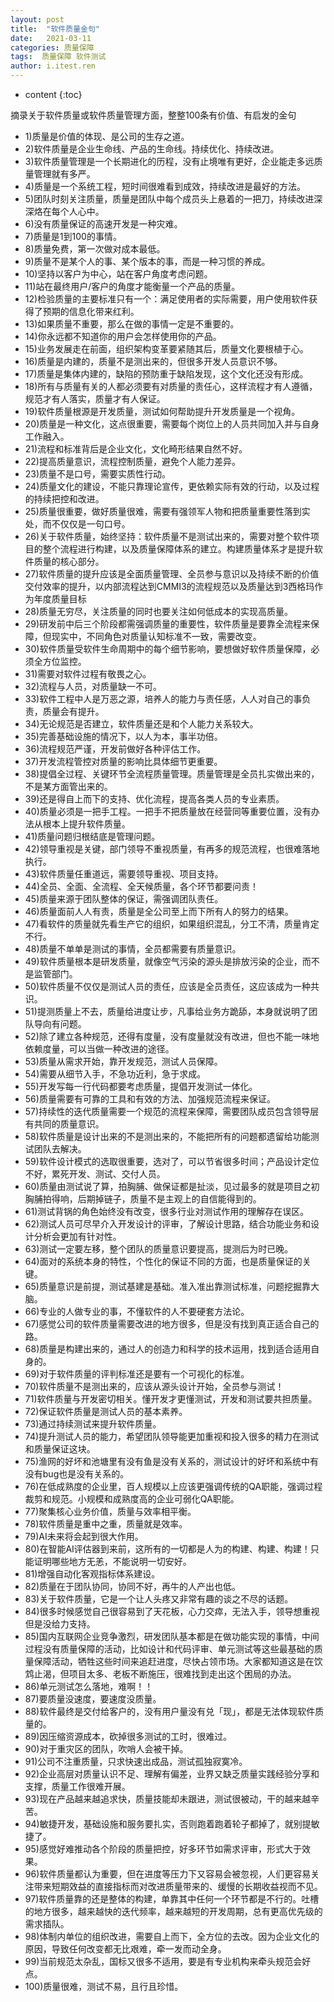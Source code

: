 ```yaml
---
layout: post
title:  "软件质量金句"
date:   2021-03-11 
categories: 质量保障
tags:  质量保障 软件测试
author: i.itest.ren
---
```


* content
{:toc}

摘录关于软件质量或软件质量管理方面，整整100条有价值、有启发的金句







- 1)质量是价值的体现、是公司的生存之道。
- 2)软件质量是企业生命线、产品的生命线。持续优化、持续改进。
- 3)软件质量管理是一个长期进化的历程，没有止境唯有更好，企业能走多远质量管理就有多严。
- 4)质量是一个系统工程，短时间很难看到成效，持续改进是最好的方法。
- 5)团队时刻关注质量，质量是团队中每个成员头上悬着的一把刀，持续改进深深烙在每个人心中。
- 6)没有质量保证的高速开发是一种灾难。
- 7)质量是1到100的事情。
- 8)质量免费，第一次做对成本最低。
- 9)质量不是某个人的事、某个版本的事，而是一种习惯的养成。
- 10)坚持以客户为中心，站在客户角度考虑问题。
- 11)站在最终用户/客户的角度才能衡量一个产品的质量。
- 12)检验质量的主要标准只有一个：满足使用者的实际需要，用户使用软件获得了预期的信息化带来红利。
- 13)如果质量不重要，那么在做的事情一定是不重要的。
- 14)你永远都不知道你的用户会怎样使用你的产品。
- 15)业务发展走在前面，组织架构变革要紧随其后，质量文化要根植于心。
- 16)质量是内建的，质量不是测出来的，但很多开发人员意识不够。
- 17)质量是集体内建的，缺陷的预防重于缺陷发现，这个文化还没有形成。
- 18)所有与质量有关的人都必须要有对质量的责任心，这样流程才有人遵循，规范才有人落实，质量才有人保证。
- 19)软件质量根源是开发质量，测试如何帮助提升开发质量是一个视角。
- 20)质量是一种文化，这点很重要，需要每个岗位上的人员共同加入并与自身工作融入。
- 21)流程和标准背后是企业文化，文化畸形结果自然不好。
- 22)提高质量意识，流程控制质量，避免个人能力差异。
- 23)质量不是口号，需要实质性行动。
- 24)质量文化的建设，不能只靠理论宣传，更依赖实际有效的行动，以及过程的持续把控和改进。
- 25)质量很重要，做好质量很难，需要有强领军人物和把质量重要性落到实处，而不仅仅是一句口号。
- 26)关于软件质量，始终坚持：软件质量不是测试出来的，需要对整个软件项目的整个流程进行构建，以及质量保障体系的建立。构建质量体系才是提升软件质量的核心部分。
- 27)软件质量的提升应该是全面质量管理、全员参与意识以及持续不断的价值交付效率的提升，以内部流程达到CMMI3的流程规范以及质量达到3西格玛作为年度质量目标
- 28)质量无穷尽，关注质量的同时也要关注如何低成本的实现高质量。
- 29)研发前中后三个阶段都需强调质量的重要性，软件质量是要靠全流程来保障，但现实中，不同角色对质量认知标准不一致，需要改变。
- 30)软件质量受软件生命周期中的每个细节影响，要想做好软件质量保障，必须全方位监控。
- 31)需要对软件过程有敬畏之心。
- 32)流程与人员，对质量缺一不可。
- 33)软件工程中人是万恶之源，培养人的能力与责任感，人人对自己的事负责，质量会有提升。
- 34)无论规范是否建立，软件质量还是和个人能力关系较大。
- 35)完善基础设施的情况下，以人为本，事半功倍。
- 36)流程规范严谨，开发前做好各种评估工作。
- 37)开发流程管控对质量的影响比具体细节更重要。
- 38)提倡全过程、关键环节全流程质量管理。质量管理是全员扎实做出来的，不是某方面管出来的。
- 39)还是得自上而下的支持、优化流程，提高各类人员的专业素质。
- 40)质量必须是一把手工程。一把手不把质量放在经营同等重要位置，没有办法从根本上提升软件质量。
- 41)质量问题归根结底是管理问题。
- 42)领导重视是关键，部门领导不重视质量，有再多的规范流程，也很难落地执行。
- 43)软件质量任重道远，需要领导重视、项目支持。
- 44)全员、全面、全流程、全天候质量，各个环节都要问责！
- 45)质量来源于团队整体的保证，需强调团队责任。
- 46)质量面前人人有责，质量是全公司至上而下所有人的努力的结果。
- 47)看软件的质量就先看生产它的组织，如果组织混乱，分工不清，质量肯定不行。
- 48)质量不单单是测试的事情，全员都需要有质量意识。
- 49)软件质量根本是研发质量，就像空气污染的源头是排放污染的企业，而不是监管部门。
- 50)软件质量不仅仅是测试人员的责任，应该是全员责任，这应该成为一种共识。
- 51)提测质量上不去，质量给进度让步，凡事给业务方跪舔，本身就说明了团队导向有问题。
- 52)除了建立各种规范，还得有度量，没有度量就没有改进，但也不能一味地依赖度量，可以当做一种改进的途径。
- 53)质量从需求开始，靠开发规范，测试人员保障。
- 54)需要从细节入手，不急功近利，急于求成。
- 55)开发写每一行代码都要考虑质量，提倡开发测试一体化。
- 56)质量需要有可靠的工具和有效的方法、加强规范流程来保证。
- 57)持续性的迭代质量需要一个规范的流程来保障，需要团队成员包含领导层有共同的质量意识。
- 58)软件质量是设计出来的不是测出来的，不能把所有的问题都遗留给功能测试团队去解决。
- 59)软件设计模式的选取很重要，选对了，可以节省很多时间；产品设计定位不好，累死开发、测试、交付人员。
- 60)质量由测试说了算，拍胸脯、做保证都是扯淡，见过最多的就是项目之初胸脯拍得响，后期掉链子，质量不是主观上的自信能得到的。
- 61)测试背锅的角色始终没有改变，很多行业对测试作用的理解存在误区。
- 62)测试人员可尽早介入开发设计的评审，了解设计思路，结合功能业务和设计分析会更加有针对性。
- 63)测试一定要左移，整个团队的质量意识要提高，提测后为时已晚。
- 64)面对的系统本身的特性，个性化的保证不同的方面，也是质量保证的关键。
- 65)质量意识是前提，测试基建是基础。准入准出靠测试标准，问题挖掘靠大脑。
- 66)专业的人做专业的事，不懂软件的人不要硬套方法论。
- 67)感觉公司的软件质量需要改进的地方很多，但是没有找到真正适合自己的路。
- 68)质量是构建出来的，通过人的创造力和科学的技术运用，找到适合适用自身的。
- 69)对于软件质量的评判标准还是要有一个可视化的标准。
- 70)软件质量不是测出来的，应该从源头设计开始，全员参与测试！
- 71)软件质量与开发密切相关。懂开发才更懂测试，开发和测试要共担质量。
- 72)保证软件质量是测试人员的基本素养。
- 73)通过持续测试来提升软件质量。
- 74)提升测试人员的能力，希望团队领导能更加重视和投入很多的精力在测试和质量保证这块。
- 75)渔网的好坏和池塘里有没有鱼是没有关系的，测试设计的好坏和系统中有没有bug也是没有关系的。
- 76)在低成熟度的企业里，百人规模以上应该更强调传统的QA职能，强调过程裁剪和规范。小规模和成熟度高的企业可弱化QA职能。
- 77)聚集核心业务价值，质量与效率相平衡。
- 78)软件质量是重中之重，质量就是效率。
- 79)AI未来将会起到很大作用。
- 80)在智能AI评估器到来前，这所有的一切都是人为的构建、构建、构建！只能证明哪些地方无恙，不能说明一切安好。
- 81)增强自动化客观指标体系建设。
- 82)质量在于团队协同，协同不好，再牛的人产出也低。
- 83)关于软件质量，它是一个让人头疼又非常有趣的谈之不尽的话题。
- 84)很多时候感觉自己很容易到了天花板，心力交瘁，无法入手，领导想重视但是没给力支持。
- 85)国内互联网企业竞争激烈，研发团队基本都是在做功能实现的事情，中间过程没有质量保障的活动，比如设计和代码评审、单元测试等这些最基础的质量保障活动，牺牲这些时间来追赶进度，尽快占领市场。大家都知道这是在饮鸩止渴，但项目太多、老板不断施压，很难找到走出这个困局的办法。
- 86)单元测试怎么落地，难啊！！
- 87)要质量没速度，要速度没质量。
- 88)软件最终是交付给客户的，没有用户量没有兑「现」，都是无法体现软件质量的。
- 89)因压缩资源成本，砍掉很多测试的工时，很难过。
- 90)对于重灾区的团队，吹哨人会被干掉。
- 91)公司不注重质量，只求快速出成品，测试孤独寂寞冷。
- 92)企业高层对质量认识不足、理解有偏差，业界又缺乏质量实践经验分享和支撑，质量工作很难开展。
- 93)现在产品越来越追求快，质量技能却未跟进，测试很被动，干的越来越辛苦。
- 94)敏捷开发，基础设施和服务要扎实，否则跑着跑着轮子都掉了，就别提敏捷了。
- 95)感觉好难推动各个阶段的质量把控，好多环节如需求评审，形式大于效果。
- 96)软件质量都认为重要，但在进度等压力下又容易会被忽视，人们更容易关注带来短期效益的直接指标而对改进质量带来的、缓慢的长期收益视而不见。
- 97)软件质量靠的还是整体的构建，单靠其中任何一个环节都是不行的。吐槽的地方很多，越来越快的迭代频率，越来越短的开发周期，总有更高优先级的需求插队。
- 98)体制内单位的组织改进，需要自上而下，全方位的去改。因为企业文化的原因，导致任何改变都无比艰难，牵一发而动全身。
- 99)当前规范太杂乱，国标又很多不适用，要是有专业机构来牵头规范会好点。
- 100)质量很难，测试不易，且行且珍惜。